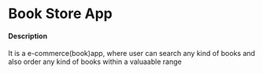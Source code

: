 <h1>Book Store App</h1>
<h4>Description</h4><p>It is a e-commerce(book)app, where user can search any kind of books and also order any kind of books within a valuaable range</p>
